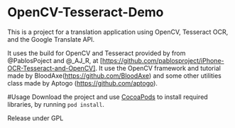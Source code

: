 OpenCV-Tesseract-Demo
===============================

This is a project for a translation application using OpenCV, Tesseract OCR, and the Google Translate API. 

It uses the build for OpenCV and Tesseract provided by from @PablosPoject and @_AJ_R, at [https://github.com/pablosproject/iPhone-OCR-Tesseract-and-OpenCV]. It use the OpenCV framework and tutorial made by BloodAxe(https://github.com/BloodAxe) and some other utilities class made by Aptogo (https://github.com/aptogo).

#Usage
Download the project and use [CocoaPods](http://cocoapods.org/) to install required libraries, by running `pod install`.

Release under GPL
